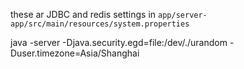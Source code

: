 these ar JDBC and redis settings in
    `app/server-app/src/main/resources/system.properties`

java -server -Djava.security.egd=file:/dev/./urandom -Duser.timezone=Asia/Shanghai
